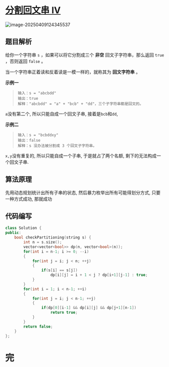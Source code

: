 # [分割回文串 IV](https://leetcode.cn/problems/palindrome-partitioning-iv)

![image-20250409124345537](https://md-wind.oss-cn-nanjing.aliyuncs.com/md/20250409124345651.png)

## 题目解析

给你一个字符串 `s` ，如果可以将它分割成三个 **非空** 回文子字符串，那么返回 `true` ，否则返回 `false` 。

当一个字符串正着读和反着读是一模一样的，就称其为 **回文字符串** 。

**示例一**

>```
>输入：s = "abcbdd"
>输出：true
>解释："abcbdd" = "a" + "bcb" + "dd"，三个子字符串都是回文的。
>```

`a`没有第二个, 所以只能自成一个回文子串, 接着是`bcb`和`dd`, 

**示例二**

>```
>输入：s = "bcbddxy"
>输出：false
>解释：s 没办法被分割成 3 个回文子字符串。
>```

`x,y`没有重复的, 所以只能自成一个子串, 于是就占了两个名额, 剩下的无法构成一个回文子串.

## 算法原理

先用动态规划统计出所有子串的状态, 然后暴力枚举出所有可能得划分方式, 只要一种方式成功, 那就成功

## 代码编写

```cpp
class Solution {
public:
    bool checkPartitioning(string s) {
        int n = s.size();
        vector<vector<bool>> dp(n, vector<bool>(n));
        for(int i = n-1; i >= 0; --i)
        {
            for(int j = i; j < n; ++j)
            {
                if(s[i] == s[j])
                    dp[i][j] = i + 1 < j ? dp[i+1][j-1] : true;
            }
        }
        for(int i = 1; i < n-1; ++i)
        {
            for(int j = i; j < n-1; ++j)
            {
                if(dp[0][i-1] && dp[i][j] && dp[j+1][n-1])
                    return true;
            }
        }
        return false;
    }
};
```

# 完